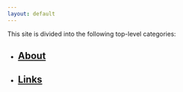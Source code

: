 ```yaml
---
layout: default
---
```


This site is divided into the following top-level categories:

- ## [About](/about)
- ## [Links](/links)
